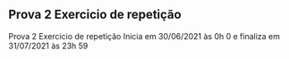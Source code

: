 ## Prova 2 Exercicio de repetição
	
Prova 2 Exercicio de repetição Inicia em 30/06/2021 às 0h 0 e finaliza em 31/07/2021 às 23h 59